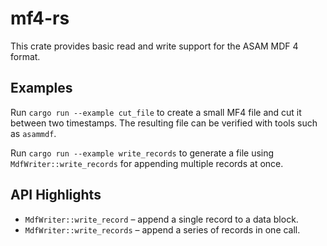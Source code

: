 # mf4-rs

This crate provides basic read and write support for the ASAM MDF 4 format.

## Examples

Run `cargo run --example cut_file` to create a small MF4 file and cut it
between two timestamps. The resulting file can be verified with tools such as
`asammdf`.

Run `cargo run --example write_records` to generate a file using
`MdfWriter::write_records` for appending multiple records at once.

## API Highlights

- `MdfWriter::write_record` – append a single record to a data block.
- `MdfWriter::write_records` – append a series of records in one call.

